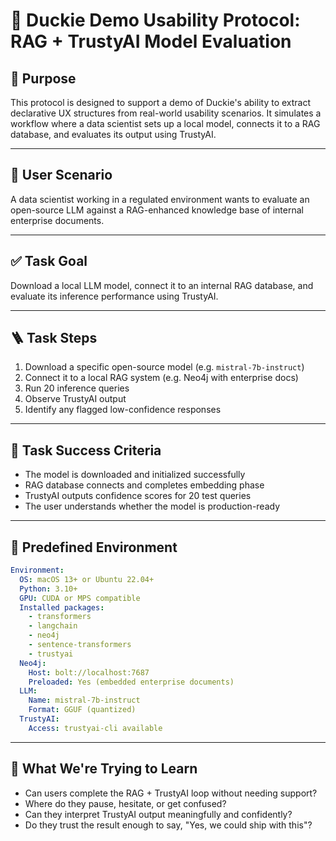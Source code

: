 # 🧪 Duckie Demo Usability Protocol: RAG + TrustyAI Model Evaluation

## 🎯 Purpose
This protocol is designed to support a demo of Duckie's ability to extract declarative UX structures from real-world usability scenarios. It simulates a workflow where a data scientist sets up a local model, connects it to a RAG database, and evaluates its output using TrustyAI.

---

## 🧠 User Scenario
A data scientist working in a regulated environment wants to evaluate an open-source LLM against a RAG-enhanced knowledge base of internal enterprise documents.

---

## ✅ Task Goal
Download a local LLM model, connect it to an internal RAG database, and evaluate its inference performance using TrustyAI.

---

## 🪜 Task Steps
1. Download a specific open-source model (e.g. `mistral-7b-instruct`)
2. Connect it to a local RAG system (e.g. Neo4j with enterprise docs)
3. Run 20 inference queries
4. Observe TrustyAI output
5. Identify any flagged low-confidence responses

---

## 🎯 Task Success Criteria
- The model is downloaded and initialized successfully
- RAG database connects and completes embedding phase
- TrustyAI outputs confidence scores for 20 test queries
- The user understands whether the model is production-ready

---

## 🧰 Predefined Environment

```yaml
Environment:
  OS: macOS 13+ or Ubuntu 22.04+
  Python: 3.10+
  GPU: CUDA or MPS compatible
  Installed packages:
    - transformers
    - langchain
    - neo4j
    - sentence-transformers
    - trustyai
  Neo4j:
    Host: bolt://localhost:7687
    Preloaded: Yes (embedded enterprise documents)
  LLM:
    Name: mistral-7b-instruct
    Format: GGUF (quantized)
  TrustyAI:
    Access: trustyai-cli available
```

---

## 🧪 What We're Trying to Learn
- Can users complete the RAG + TrustyAI loop without needing support?
- Where do they pause, hesitate, or get confused?
- Can they interpret TrustyAI output meaningfully and confidently?
- Do they trust the result enough to say, "Yes, we could ship with this"?